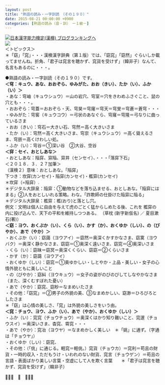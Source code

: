 ```yaml
---
layout: post
title: "熟語の読み・一字訓読　（その１９０）"
date: 2015-08-21 00:00:00 +0900
categories: [熟語の読み（音・訓）　ー１級－]
---
```


[![](/syuusyuu9701/assets/images/熟語の読み・一字訓読-（その１９０）-br_c_3028_1.gif)](http://blog.with2.net/link.php?1659096:3028 "日本漢字能力検定(漢検) ブログランキングへ")[日本漢字能力検定(漢検) ブログランキングへ](http://blog.with2.net/link.php?1659096:3028)  
![](/syuusyuu9701/assets/images/熟語の読み・一字訓読-（その１９０）-7f5684e22a70aa9fd22db7fcd6995e53.jpg)  
＜トピックス＞  
＊「窈」「窕」・・・漢検漢字辞典（第１版）では、「窈窕」「窈然」ぐらいしか載ってませんね。折角、「君子は窕言を聴かず、窕貨を受けず」（韓非子）なんて、名言もあるのに・・・。  
  
●熟語の読み・一字訓読（その１９０）です。  
**＜穹：キュウ、あな、おおぞら、ゆみがた、おお（きい）、たか（い）、ふか（い）＞**  
・あな：穹岫（キュウシュウ）＝山の岩穴、穹室＝穴をきわめふさぐこと、鼠の穴とも・・・。  
・おおぞら：穹蓋＝おおぞら・天、穹昊＝穹窿＝穹天＝穹旻＝穹蒼＝蒼穹・・・  
・ゆみがた：穹窖（キュウコウ）＝弓状のあなぐら、穹窿＝穹隆＝弓なりに曲っているさま  
・おお（きい）：穹石＝大きい石、穹然＝高く大きいさま  
・たか（い）：穹然＝高く大きいさま、穹崇（キュウシュウ）＝高く聳えるさま、穹嵌＝高くけわしい処。  
・ふか（い）：穹谷＝①深い谷　②大谷、空谷  
**＜穽：セイ、おとしあな＞**  
・おとしあな：陥穽、穽陥、穽井（センセイ）、・・・「落穽下石」  
＜２０１８．３．２７加筆＞  
（漢検２）意味：おとしあな。「陥穽」  
下つき：坎穽(カンセイ)・陥穽(カンセイ)・檻穽(カンセイ)  
＊坎穽（=陥穽）.  
＊デジタル大辞泉：陥穽：①動物などを落ち込ませる、おとしあな。「陥穽にはまる」②人をおとしいれる策略。わな。「詐欺師の仕掛けた陥穽に陥る」  
＊デジタル大辞泉：檻穽：檻(おり)と落とし穴。  
例文：文明は個人に自由を与えて虎のごとく猛からしめたる後、これを 檻穽の内に投げ込んで、天下の平和を維持しつつある。 （草枕 (新字新仮名) ／ 夏目漱石(著)）  
**＜窈：ヨウ、おくぶか（い）、くら（い）、かす（か）、おくゆか（しい）、の（びやか）、あで（やか）＞**  
・おくぶか（い）：窈藹（ヨウアイ）＝窈然＝奥深くかすかなさま、窈寞（ヨウバク）＝奥深く静かなさま、窈窈＝①奥深く遠いさま、窈窕＝④奥深いさま  
・くら（い）：窈昧＝窈冥＝奥深くくらい、窈窈＝②くらいさま  
・かす（か）：窈藹（ヨウアイ）  
・おくゆか（しい）：窈窕＝①奥ゆかしい・しとやか・上品・美しい・女子の心情外貌ともに美しいこと  
・の（びやか）：窈糾（ヨウキュウ）＝女子の姿がのびのびしてしなやかなさま（また、深くむすぼれた憂い）  
・あで（やか）：窈窕、窈眇＝なまめいたさま  
・その他：「窈窕」＝②男子の外貌の美、③なまめかしい、窈渺＝ひろびろとしたさま  
＊「窈」は心情の美しさ、「窕」は外貌の美しさをいう由。  
**＜窕：チョウ、ヨウ、ふか（い）、あで（やか）、おくゆか（しい）＞**  
・ふか（い）：窕窕（チョウチョウ）＝奥深くはかり知り難いこと、窕邃（チョウスイ）＝奥深いさま、杳窕、霄窕・・・  
・あで（やか）：窕冶（ヨウヤ）＝なまめかしく美しい　＊「姚」に通ず。（字通は「チョウヤ」）  
・おくゆか（しい）：窈窕、　  
・その他：（「佻」に通じる。軽窕＝軽佻。）窕貨（チョウカ）＝窕利＝苟且の財貨・一時的収入・ただもうけ・いわれのない財貨、窕言（チョウゲン）＝苟且の言語・表面ばかり美しい言葉・空虚にして人を欺く言葉　　＊「君子は窕言を聴かず、窕貨を受けず」（韓非子）  
  
👋👋👋　🐑　👋👋👋  
  